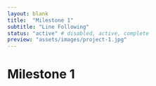 ```yaml
---
layout: blank
title:  "Milestone 1"
subtitle: "Line Following"
status: "active" # disabled, active, complete
preview: "assets/images/project-1.jpg"
---
```


# Milestone 1